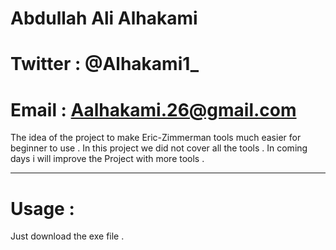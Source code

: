 # Abdullah Ali Alhakami
# Twitter : @Alhakami1_
# Email : Aalhakami.26@gmail.com


The idea of the project to make Eric-Zimmerman tools much easier for beginner to use .
In this project we did not cover all the tools . In coming days i will improve the Project with more tools . 

------------------------------------------------------------------------------------------------------------------------

# Usage :
Just download the exe file . 
